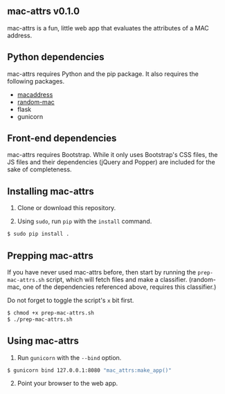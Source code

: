 ## mac-attrs v0.1.0

mac-attrs is a fun, little web app that evaluates the attributes of a MAC address.


## Python dependencies

mac-attrs requires Python and the pip package.  It also requires the following packages.

- [macaddress](https://github.com/critical-path/macaddress)
- [random-mac](https://github.com/critical-path/random-mac)
- flask
- gunicorn


## Front-end dependencies

mac-attrs requires Bootstrap.  While it only uses Bootstrap's CSS files, the JS files and their dependencies (jQuery and Popper) are included for the sake of completeness.


## Installing mac-attrs

1. Clone or download this repository.

2. Using `sudo`, run `pip` with the `install` command.

```bash
$ sudo pip install .
```


## Prepping mac-attrs

If you have never used mac-attrs before, then start by running the `prep-mac-attrs.sh` script, which will fetch files and make a classifier.  (random-mac, one of the dependencies referenced above, requires this classifier.)

Do not forget to toggle the script's `x` bit first.

```bash
$ chmod +x prep-mac-attrs.sh
$ ./prep-mac-attrs.sh
```


## Using mac-attrs

1. Run `gunicorn` with the `--bind` option.

```bash
$ gunicorn bind 127.0.0.1:8080 "mac_attrs:make_app()"
```

2. Point your browser to the web app.
